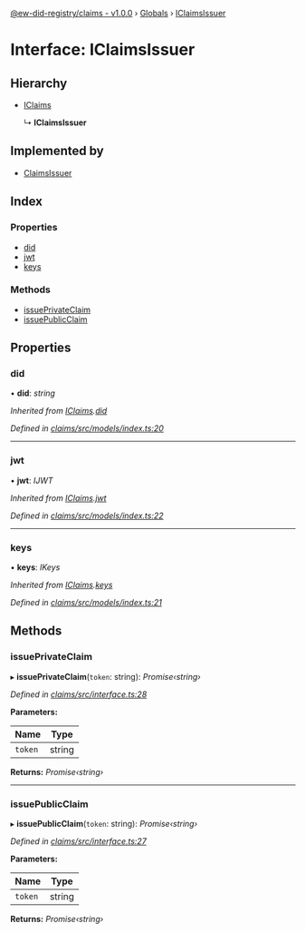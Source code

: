 [@ew-did-registry/claims - v1.0.0](../README.md) › [Globals](../globals.md) › [IClaimsIssuer](iclaimsissuer.md)

# Interface: IClaimsIssuer

## Hierarchy

* [IClaims](iclaims.md)

  ↳ **IClaimsIssuer**

## Implemented by

* [ClaimsIssuer](../classes/claimsissuer.md)

## Index

### Properties

* [did](iclaimsissuer.md#did)
* [jwt](iclaimsissuer.md#jwt)
* [keys](iclaimsissuer.md#keys)

### Methods

* [issuePrivateClaim](iclaimsissuer.md#issueprivateclaim)
* [issuePublicClaim](iclaimsissuer.md#issuepublicclaim)

## Properties

###  did

• **did**: *string*

*Inherited from [IClaims](iclaims.md).[did](iclaims.md#did)*

*Defined in [claims/src/models/index.ts:20](https://github.com/energywebfoundation/ew-did-registry/blob/bf1f4a6/packages/claims/src/models/index.ts#L20)*

___

###  jwt

• **jwt**: *IJWT*

*Inherited from [IClaims](iclaims.md).[jwt](iclaims.md#jwt)*

*Defined in [claims/src/models/index.ts:22](https://github.com/energywebfoundation/ew-did-registry/blob/bf1f4a6/packages/claims/src/models/index.ts#L22)*

___

###  keys

• **keys**: *IKeys*

*Inherited from [IClaims](iclaims.md).[keys](iclaims.md#keys)*

*Defined in [claims/src/models/index.ts:21](https://github.com/energywebfoundation/ew-did-registry/blob/bf1f4a6/packages/claims/src/models/index.ts#L21)*

## Methods

###  issuePrivateClaim

▸ **issuePrivateClaim**(`token`: string): *Promise‹string›*

*Defined in [claims/src/interface.ts:28](https://github.com/energywebfoundation/ew-did-registry/blob/bf1f4a6/packages/claims/src/interface.ts#L28)*

**Parameters:**

Name | Type |
------ | ------ |
`token` | string |

**Returns:** *Promise‹string›*

___

###  issuePublicClaim

▸ **issuePublicClaim**(`token`: string): *Promise‹string›*

*Defined in [claims/src/interface.ts:27](https://github.com/energywebfoundation/ew-did-registry/blob/bf1f4a6/packages/claims/src/interface.ts#L27)*

**Parameters:**

Name | Type |
------ | ------ |
`token` | string |

**Returns:** *Promise‹string›*
